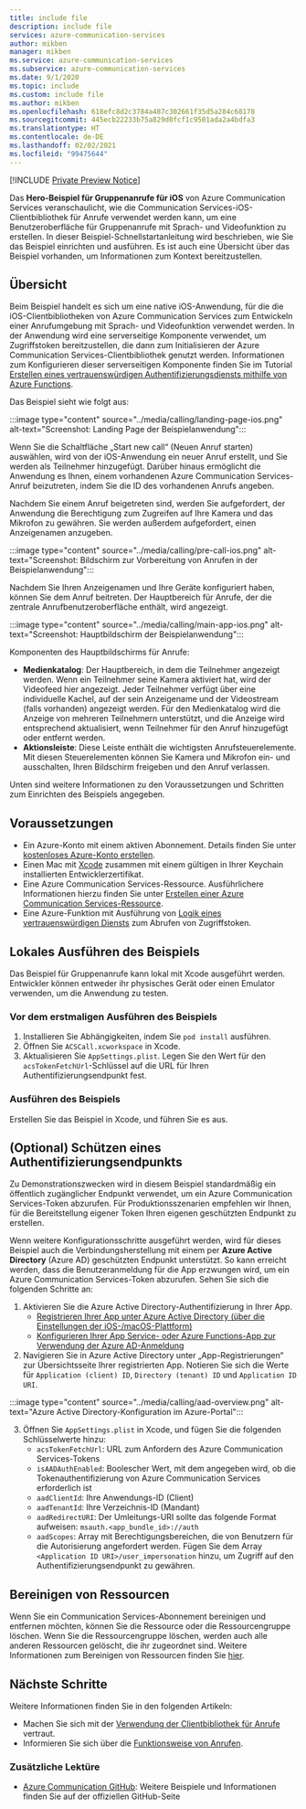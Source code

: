```yaml
---
title: include file
description: include file
services: azure-communication-services
author: mikben
manager: mikben
ms.service: azure-communication-services
ms.subservice: azure-communication-services
ms.date: 9/1/2020
ms.topic: include
ms.custom: include file
ms.author: mikben
ms.openlocfilehash: 618efc8d2c3784a487c302661f35d5a284c68178
ms.sourcegitcommit: 445ecb22233b75a829d0fcf1c9501ada2a4bdfa3
ms.translationtype: HT
ms.contentlocale: de-DE
ms.lasthandoff: 02/02/2021
ms.locfileid: "99475644"
---
```

[!INCLUDE [Private Preview Notice](../../includes/private-preview-include.md)]

Das **Hero-Beispiel für Gruppenanrufe für iOS** von Azure Communication Services veranschaulicht, wie die Communication Services-iOS-Clientbibliothek für Anrufe verwendet werden kann, um eine Benutzeroberfläche für Gruppenanrufe mit Sprach- und Videofunktion zu erstellen. In dieser Beispiel-Schnellstartanleitung wird beschrieben, wie Sie das Beispiel einrichten und ausführen. Es ist auch eine Übersicht über das Beispiel vorhanden, um Informationen zum Kontext bereitzustellen.

## <a name="overview"></a>Übersicht

Beim Beispiel handelt es sich um eine native iOS-Anwendung, für die die iOS-Clientbibliotheken von Azure Communication Services zum Entwickeln einer Anrufumgebung mit Sprach- und Videofunktion verwendet werden. In der Anwendung wird eine serverseitige Komponente verwendet, um Zugriffstoken bereitzustellen, die dann zum Initialisieren der Azure Communication Services-Clientbibliothek genutzt werden. Informationen zum Konfigurieren dieser serverseitigen Komponente finden Sie im Tutorial [Erstellen eines vertrauenswürdigen Authentifizierungsdiensts mithilfe von Azure Functions](../../tutorials/trusted-service-tutorial.md).

Das Beispiel sieht wie folgt aus:

:::image type="content" source="../media/calling/landing-page-ios.png" alt-text="Screenshot: Landing Page der Beispielanwendung":::

Wenn Sie die Schaltfläche „Start new call“ (Neuen Anruf starten) auswählen, wird von der iOS-Anwendung ein neuer Anruf erstellt, und Sie werden als Teilnehmer hinzugefügt. Darüber hinaus ermöglicht die Anwendung es Ihnen, einem vorhandenen Azure Communication Services-Anruf beizutreten, indem Sie die ID des vorhandenen Anrufs angeben.

Nachdem Sie einem Anruf beigetreten sind, werden Sie aufgefordert, der Anwendung die Berechtigung zum Zugreifen auf Ihre Kamera und das Mikrofon zu gewähren. Sie werden außerdem aufgefordert, einen Anzeigenamen anzugeben.

:::image type="content" source="../media/calling/pre-call-ios.png" alt-text="Screenshot: Bildschirm zur Vorbereitung von Anrufen in der Beispielanwendung":::

Nachdem Sie Ihren Anzeigenamen und Ihre Geräte konfiguriert haben, können Sie dem Anruf beitreten. Der Hauptbereich für Anrufe, der die zentrale Anrufbenutzeroberfläche enthält, wird angezeigt.

:::image type="content" source="../media/calling/main-app-ios.png" alt-text="Screenshot: Hauptbildschirm der Beispielanwendung":::

Komponenten des Hauptbildschirms für Anrufe:

- **Medienkatalog**: Der Hauptbereich, in dem die Teilnehmer angezeigt werden. Wenn ein Teilnehmer seine Kamera aktiviert hat, wird der Videofeed hier angezeigt. Jeder Teilnehmer verfügt über eine individuelle Kachel, auf der sein Anzeigename und der Videostream (falls vorhanden) angezeigt werden. Für den Medienkatalog wird die Anzeige von mehreren Teilnehmern unterstützt, und die Anzeige wird entsprechend aktualisiert, wenn Teilnehmer für den Anruf hinzugefügt oder entfernt werden.
- **Aktionsleiste**: Diese Leiste enthält die wichtigsten Anrufsteuerelemente. Mit diesen Steuerelementen können Sie Kamera und Mikrofon ein- und ausschalten, Ihren Bildschirm freigeben und den Anruf verlassen.

Unten sind weitere Informationen zu den Voraussetzungen und Schritten zum Einrichten des Beispiels angegeben.

## <a name="prerequisites"></a>Voraussetzungen

- Ein Azure-Konto mit einem aktiven Abonnement. Details finden Sie unter [kostenloses Azure-Konto erstellen](https://azure.microsoft.com/free/?WT.mc_id=A261C142F).
- Einen Mac mit [Xcode](https://go.microsoft.com/fwLink/p/?LinkID=266532) zusammen mit einem gültigen in Ihrer Keychain installierten Entwicklerzertifikat.
- Eine Azure Communication Services-Ressource. Ausführlichere Informationen hierzu finden Sie unter [Erstellen einer Azure Communication Services-Ressource](../../quickstarts/create-communication-resource.md).
- Eine Azure-Funktion mit Ausführung von [Logik eines vertrauenswürdigen Diensts](../../tutorials/trusted-service-tutorial.md) zum Abrufen von Zugriffstoken.

## <a name="running-sample-locally"></a>Lokales Ausführen des Beispiels

Das Beispiel für Gruppenanrufe kann lokal mit Xcode ausgeführt werden. Entwickler können entweder ihr physisches Gerät oder einen Emulator verwenden, um die Anwendung zu testen.

### <a name="before-running-the-sample-for-the-first-time"></a>Vor dem erstmaligen Ausführen des Beispiels

1. Installieren Sie Abhängigkeiten, indem Sie `pod install` ausführen.
2. Öffnen Sie `ACSCall.xcworkspace` in Xcode.
3. Aktualisieren Sie `AppSettings.plist`. Legen Sie den Wert für den `acsTokenFetchUrl`-Schlüssel auf die URL für Ihren Authentifizierungsendpunkt fest.

### <a name="run-sample"></a>Ausführen des Beispiels

Erstellen Sie das Beispiel in Xcode, und führen Sie es aus.

## <a name="optional-securing-an-authentication-endpoint"></a>(Optional) Schützen eines Authentifizierungsendpunkts

Zu Demonstrationszwecken wird in diesem Beispiel standardmäßig ein öffentlich zugänglicher Endpunkt verwendet, um ein Azure Communication Services-Token abzurufen. Für Produktionsszenarien empfehlen wir Ihnen, für die Bereitstellung eigener Token Ihren eigenen geschützten Endpunkt zu erstellen.

Wenn weitere Konfigurationsschritte ausgeführt werden, wird für dieses Beispiel auch die Verbindungsherstellung mit einem per **Azure Active Directory** (Azure AD) geschützten Endpunkt unterstützt. So kann erreicht werden, dass die Benutzeranmeldung für die App erzwungen wird, um ein Azure Communication Services-Token abzurufen. Sehen Sie sich die folgenden Schritte an:

1. Aktivieren Sie die Azure Active Directory-Authentifizierung in Ihrer App.  
   - [Registrieren Ihrer App unter Azure Active Directory (über die Einstellungen der iOS-/macOS-Plattform)](https://docs.microsoft.com/azure/active-directory/develop/tutorial-v2-ios) 
    - [Konfigurieren Ihrer App Service- oder Azure Functions-App zur Verwendung der Azure AD-Anmeldung](https://docs.microsoft.com/azure/app-service/configure-authentication-provider-aad)
2. Navigieren Sie in Azure Active Directory unter „App-Registrierungen“ zur Übersichtsseite Ihrer registrierten App. Notieren Sie sich die Werte für `Application (client) ID`, `Directory (tenant) ID` und `Application ID URI`.

:::image type="content" source="../media/calling/aad-overview.png" alt-text="Azure Active Directory-Konfiguration im Azure-Portal":::

3. Öffnen Sie `AppSettings.plist` in Xcode, und fügen Sie die folgenden Schlüsselwerte hinzu:
   - `acsTokenFetchUrl`: URL zum Anfordern des Azure Communication Services-Tokens 
   - `isAADAuthEnabled`: Boolescher Wert, mit dem angegeben wird, ob die Tokenauthentifizierung von Azure Communication Services erforderlich ist
   - `aadClientId`: Ihre Anwendungs-ID (Client)
   - `aadTenantId`: Ihre Verzeichnis-ID (Mandant)
   - `aadRedirectURI`: Der Umleitungs-URI sollte das folgende Format aufweisen: `msauth.<app_bundle_id>://auth`
   - `aadScopes`: Array mit Berechtigungsbereichen, die von Benutzern für die Autorisierung angefordert werden. Fügen Sie dem Array `<Application ID URI>/user_impersonation` hinzu, um Zugriff auf den Authentifizierungsendpunkt zu gewähren.

## <a name="clean-up-resources"></a>Bereinigen von Ressourcen

Wenn Sie ein Communication Services-Abonnement bereinigen und entfernen möchten, können Sie die Ressource oder die Ressourcengruppe löschen. Wenn Sie die Ressourcengruppe löschen, werden auch alle anderen Ressourcen gelöscht, die ihr zugeordnet sind. Weitere Informationen zum Bereinigen von Ressourcen finden Sie [hier](../../quickstarts/create-communication-resource.md#clean-up-resources).

## <a name="next-steps"></a>Nächste Schritte

Weitere Informationen finden Sie in den folgenden Artikeln:

- Machen Sie sich mit der [Verwendung der Clientbibliothek für Anrufe](../../quickstarts/voice-video-calling/calling-client-samples.md) vertraut.
- Informieren Sie sich über die [Funktionsweise von Anrufen](../../concepts/voice-video-calling/about-call-types.md).

### <a name="additional-reading"></a>Zusätzliche Lektüre

- [Azure Communication GitHub](https://github.com/Azure/communication): Weitere Beispiele und Informationen finden Sie auf der offiziellen GitHub-Seite
